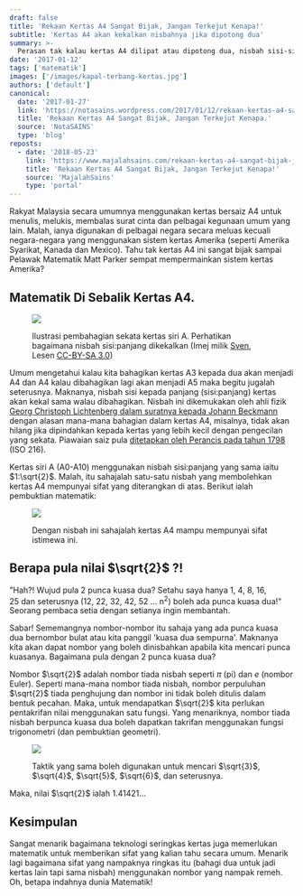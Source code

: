 ```yaml
---
draft: false
title: 'Rekaan Kertas A4 Sangat Bijak, Jangan Terkejut Kenapa!'
subtitle: 'Kertas A4 akan kekalkan nisbahnya jika dipotong dua'
summary: >-
  Perasan tak kalau kertas A4 dilipat atau dipotong dua, nisbah sisi-sisinya kekal sama?
date: '2017-01-12'
tags: ['matematik']
images: ['/images/kapal-terbang-kertas.jpg']
authors: ['default']
canonical:
  date: '2017-01-27'
  link: 'https://notasains.wordpress.com/2017/01/12/rekaan-kertas-a4-sangat-bijak-jangan-terkejut-kenapa/'
  title: 'Rekaan Kertas A4 Sangat Bijak, Jangan Terkejut Kenapa.'
  source: 'NotaSAINS'
  type: 'blog'
reposts:
  - date: '2018-05-23'
    link: 'https://www.majalahsains.com/rekaan-kertas-a4-sangat-bijak-jangan-terkejut-kenapa/'
    title: 'Rekaan Kertas A4 Sangat Bijak, Jangan Terkejut Kenapa!'
    source: 'MajalahSains'
    type: 'portal'
---
```


Rakyat Malaysia secara umumnya menggunakan kertas bersaiz A4 untuk menulis, melukis, membalas surat cinta dan pelbagai kegunaan umum yang lain. Malah, ianya digunakan di pelbagai negara secara meluas kecuali negara-negara yang menggunakan sistem kertas Amerika (seperti Amerika Syarikat, Kanada dan Mexico). Tahu tak kertas A4 ini sangat bijak sampai Pelawak Matematik Matt Parker sempat mempermainkan sistem kertas Amerika?

## Matematik Di Sebalik Kertas A4.

<figure>

![](/images/Bandingan-kertas-A4.png)

<figcaption>

Ilustrasi pembahagian sekata kertas siri A. Perhatikan bagaimana nisbah sisi:panjang dikekalkan (Imej milik [Sven](https://commons.wikimedia.org/wiki/File:A_size_illustration.svg), Lesen [CC-BY-SA 3.0](https://creativecommons.org/licenses/by-sa/3.0/deed.en))

</figcaption>

</figure>

Umum mengetahui kalau kita bahagikan kertas A3 kepada dua akan menjadi A4 dan A4 kalau dibahagikan lagi akan menjadi A5 maka begitu jugalah seterusnya. Maknanya, nisbah sisi kepada panjang (sisi:panjang) kertas akan kekal sama walau dibahagikan. Nisbah ini dikemukakan oleh ahli fizik [Georg Christoph Lichtenberg dalam suratnya kepada Johann Beckmann](http://www.cl.cam.ac.uk/~mgk25/lichtenberg-letter.html) dengan alasan mana-mana bahagian dalam kertas A4, misalnya, tidak akan hilang jika dipindahkan kepada kertas yang lebih kecil dengan pengecilan yang sekata. Piawaian saiz pula [ditetapkan oleh Perancis pada tahun 1798](http://www.cl.cam.ac.uk/~mgk25/iso-paper.html#history) (ISO 216).

Kertas siri A (A0-A10) menggunakan nisbah sisi:panjang yang sama iaitu $1:\sqrt{2}$. Malah, itu sahajalah satu-satu nisbah yang membolehkan kertas A4 mempunyai sifat yang diterangkan di atas. Berikut ialah pembuktian matematik:

<figure>

![](/images/kertas-A4-bukti.jpg)

<figcaption>

Dengan nisbah ini sahajalah kertas A4 mampu mempunyai sifat istimewa ini.

</figcaption>

</figure>

## Berapa pula nilai $\sqrt{2}$ ?!

"Hah?! Wujud pula 2 punca kuasa dua? Setahu saya hanya 1, 4, 8, 16, 25 dan seterusnya (12, 22, 32, 42, 52 ... n<sup>2</sup>) boleh ada punca kuasa dua!" Seorang pembaca setia dengan setianya ingin membantah.

Sabar! Sememangnya nombor-nombor itu sahaja yang ada punca kuasa dua bernombor bulat atau kita panggil 'kuasa dua sempurna'. Maknanya kita akan dapat nombor yang boleh dinisbahkan apabila kita mencari punca kuasanya. Bagaimana pula dengan 2 punca kuasa dua?

Nombor $\sqrt{2}$ adalah nombor tiada nisbah seperti $\pi$ (pi) dan $e$ (nombor Euler). Seperti mana-mana nombor tiada nisbah, nombor perpuluhan $\sqrt{2}$ tiada penghujung dan nombor ini tidak boleh ditulis dalam bentuk pecahan. Maka, untuk mendapatkan $\sqrt{2}$ kita perlukan pentakrifan nilai menggunakan satu fungsi. Yang menariknya, nombor tiada nisbah berpunca kuasa dua boleh dapatkan takrifan menggunakan fungsi trigonometri (dan pembuktian geometri).

<figure>

![](/images/2-punca-kuasa-dua.jpg)

<figcaption>

Taktik yang sama boleh digunakan untuk mencari $\sqrt{3}$, $\sqrt{4}$, $\sqrt{5}$, $\sqrt{6}$, dan seterusnya.

</figcaption>

</figure>

Maka, nilai $\sqrt{2}$ ialah $1.41421\dots$

## Kesimpulan

Sangat menarik bagaimana teknologi seringkas kertas juga memerlukan matematik untuk memberikan sifat yang kalian tahu secara umum. Menarik lagi bagaimana sifat yang nampaknya ringkas itu (bahagi dua untuk jadi kertas lain tapi sama nisbah) menggunakan nombor yang nampak remeh. Oh, betapa indahnya dunia Matematik!
